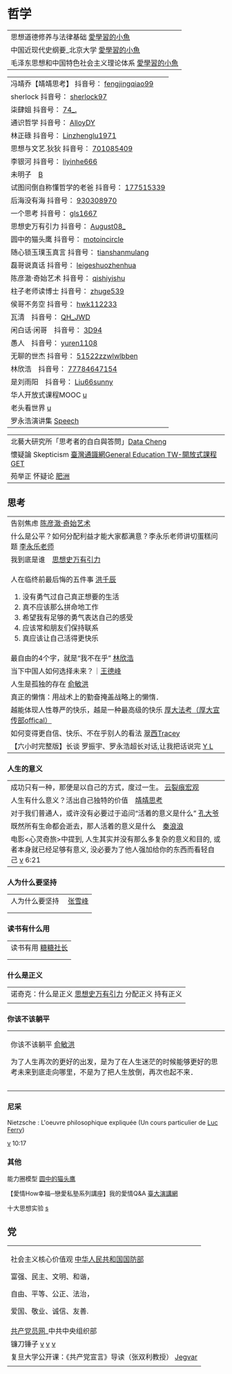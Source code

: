 # 哲学

|                                                                                                        |
| ------------------------------------------------------------------------------------------------------ |
| 思想道德修养与法律基础 [愛學習的小魚](https://www.youtube.com/playlist?list=PLQffpq8PoFDyixmqoppuvNpQQoc6JgGi9)         |
| 中国近现代史纲要\_北京大学 [愛學習的小魚](https://www.youtube.com/playlist?list=PLQffpq8PoFDxpoMwnisy3nAC\_B8ZmpuuP)     |
| 毛泽东思想和中国特色社会主义理论体系 [愛學習的小魚](https://www.youtube.com/playlist?list=PLQffpq8PoFDzZ3J9SGcGAlXfW5om\_sF-w) |

|                                                                                                                                                                                                                                                                                                                                                              |
| ------------------------------------------------------------------------------------------------------------------------------------------------------------------------------------------------------------------------------------------------------------------------------------------------------------------------------------------------------------ |
| 冯靖乔【靖靖思考】 抖音号： [fengjingqiao99](https://www.douyin.com/user/MS4wLjABAAAAerA6dCI8nbtVFRJPh0yLStwPZfES9vRzKeUsdADNpB4?author\_id=88877039051\&enter\_from=video\_detail\&enter\_method=video\_title\&from\_gid=7002992332815584550\&group\_id=7002992332815584550\&log\_pb=%7B%22impr\_id%22%3A%222021100907475201021207219453131843%22%7D)                    |
| sherlock 抖音号： [sherlock97](https://www.douyin.com/user/MS4wLjABAAAAifWqZtY1vcftF5--FfEhuBgrvWRTTC4RAMyU7N5qxQM?author\_id=99327313958\&enter\_from=video\_detail\&enter\_method=video\_title\&from\_gid=6933930679499640077\&group\_id=6933930679499640077\&log\_pb=%7B%22impr\_id%22%3A%22021633805905394fdbddc0300fff0010a8971da000000247d54aa%22%7D)      |
| 柒肆姐 抖音号： [74\_.](https://www.douyin.com/user/MS4wLjABAAAA3jBulQCKUEm2qsj67djetMhOl2QlapvafS3kxhDqdAE?author\_id=69648476450\&enter\_from=video\_detail\&enter\_method=video\_title\&from\_gid=6933035876838690051\&group\_id=6933035876838690051\&log\_pb=%7B%22impr\_id%22%3A%22021633806027897fdbddc0200ff2f010a97b7190000018132bc3a%22%7D)                |
| 通识哲学 抖音号： [AlloyDY](https://www.douyin.com/user/MS4wLjABAAAA1eF2t7bgLmPl4oxUjLg53nadHJZBejA2EhMhlEzPCz8?author\_id=103519779655\&enter\_from=video\_detail\&enter\_method=video\_title\&from\_gid=6933572150238383374\&group\_id=6933572150238383374\&log\_pb=%7B%22impr\_id%22%3A%22021633805989876fdbd400a040000000a70260d000000568a3686%22%7D)            |
| 林正碌 抖音号： [Linzhenglu1971](https://www.douyin.com/user/MS4wLjABAAAAjw\_jR3MPIsW0FFfATQJ9F78J4ZS\_Y81oZI3WxffO4zY?author\_id=989215220053707\&enter\_from=video\_detail\&enter\_method=video\_title\&from\_gid=6905753575511559431\&group\_id=6905753575511559431\&log\_pb=%7B%22impr\_id%22%3A%22021633809254050fdbddc0100fff0030a0a32d40000001235c6d1%22%7D) |
| 思想与文艺.狄狄 抖音号： [701085409](https://www.douyin.com/user/MS4wLjABAAAA7jZY6xUSM\_687apaTtr5\_RbHP1rvvzvoFjRcrEG9PsU?author\_id=94011196079\&enter\_from=video\_detail\&enter\_method=video\_title\&from\_gid=6888222722963377421\&group\_id=6888222722963377421\&log\_pb=%7B%22impr\_id%22%3A%22021633809588399fdbddc0200fff0050a14149300000005ff5516%22%7D)     |
| 李银河 抖音号： [liyinhe666](https://www.douyin.com/user/MS4wLjABAAAAkopeBp7qsqDCt3F9RlKE8kcjDpDC-WX2FTupkreEYzc?enter\_from=follow\&enter\_method=video\_title\&from\_gid=7016219919452769572\&is\_full\_screen=0)                                                                                                                                                 |
| 未明子　[B](https://space.bilibili.com/23191782?from=search\&seid=1519652008618083557\&spm\_id\_from=333.337.0.0)                                                                                                                                                                                                                                                |
| 试图问倒自称懂哲学的老爸 抖音号： [177515339](https://www.douyin.com/user/MS4wLjABAAAAEUen15u4LPRujETJ8AkLbMhCwztwTjajQTCxiCVKXYQ?enter\_from=recommend\&enter\_method=video\_title\&from\_gid=7017283690359295245\&is\_full\_screen=0)                                                                                                                                      |
| 后海没有海 抖音号： [930308970](https://www.douyin.com/user/MS4wLjABAAAA4RTHKXhO7HlVPAvEZ9ybP6lATA\_OTDaSZMtYwGEFbXA?enter\_from=recommend\&enter\_method=video\_title\&from\_gid=6981385425050996005\&is\_full\_screen=0)                                                                                                                                            |
| 一个思考 抖音号： [gls1667](https://www.douyin.com/user/MS4wLjABAAAAOsiDXv3UWsE4KC0qnk0yoNRP9lbe93v9MuOsFEu0J6BT0Vlv\_sPK34NvEO9CU7dx?enter\_from=recommend\&enter\_method=video\_title\&from\_gid=7007011813522951464\&is\_full\_screen=0)                                                                                                                          |
| 思想史万有引力 抖音号： [August08\_](https://www.douyin.com/user/MS4wLjABAAAAlpQnZ6TtSPrGf26dfMLgFB8XMbcOGE69ZLtGwfZOghQ?enter\_from=recommend\&enter\_method=video\_title\&from\_gid=7008832496410447134\&is\_full\_screen=0)                                                                                                                                          |
| 圆中的猫头鹰 抖音号： [motoincircle](https://www.douyin.com/user/MS4wLjABAAAA9v-ve\_UHoqbKFNoBtQaFzRqRnel0LO5iagq6Azskot8?author\_id=3512160246\&enter\_from=recommend\&enter\_method=comment\&from\_gid=7018164642350468388\&group\_id=7018164642350468388\&log\_pb=%7B%22impr\_id%22%3A%2220211013084019010212198051520E6678%22%7D)                                  |
| 随心锁玉璞玉真言 抖音号： [tianshanmulang](https://www.douyin.com/user/MS4wLjABAAAA2hUYuYyOWOMnEtjxmOYgBsg3r2pnntM1zEKY7BWA\_yTHq2l\_okPAc8Bc1Xqi3c4B?enter\_from=recommend\&enter\_method=video\_title\&from\_gid=7016909449537359135\&is\_full\_screen=0)                                                                                                              |
| 磊哥说真话 抖音号： [leigeshuozhenhua](https://www.douyin.com/user/MS4wLjABAAAAPmUhSkrZ2MpkEYSWmAiR0xP-pxT1ut092AmLTfek8Yz3qJm6w-mq008E4rBBIEbw)                                                                                                                                                                                                                      |
| 陈彦澈·奇始艺术 抖音号： [qishiyishu](https://www.douyin.com/user/MS4wLjABAAAA10SeMVED-1B3GvsJeGFNSEPj9ymz511t8fsvC63mGog)                                                                                                                                                                                                                                              |
| 柱子老师读博士 抖音号： [zhuge539](https://www.douyin.com/user/MS4wLjABAAAAY6Lkq-w1IjdPEZkJSdA5mVosUoZZlZTT500Jz2ur3Tk)                                                                                                                                                                                                                                                 |
| 侯哥不务空 抖音号： [hwk112233](https://www.douyin.com/user/MS4wLjABAAAA88h0JSM8jNHkoonP2Za8cSPMY12PBoRbBzC2d0AFtkg)                                                                                                                                                                                                                                                  |
| 瓦清　抖音号： [QH\_JWD](https://www.douyin.com/user/MS4wLjABAAAAHMaL9TJ8MBYv0atQVs48h5YK1L6M4kUAaF-YJxj7JpI)                                                                                                                                                                                                                                                       |
| 闲白话·闲哥　抖音号： [3D94](https://www.douyin.com/user/MS4wLjABAAAAyl-u3KHFUMIy7IG-MbKDxIf6lzy7kbQIoSHbrXSAc1g)                                                                                                                                                                                                                                                      |
| 愚人　抖音号： [yuren1108](https://www.douyin.com/user/MS4wLjABAAAAfT5DrjqE6N-ykgKjalMds0o-ZTzpWYJIqxzIuJmU4Ms)                                                                                                                                                                                                                                                     |
| 无聊的世杰 抖音号： [51522zzwlwlbben](https://www.douyin.com/user/MS4wLjABAAAAAG-oexuMGbRmtOSt4f7Y5fHWRnf\_W051LXBmn6ni33E)                                                                                                                                                                                                                                           |
| 林欣浩　抖音号： [77784647154](https://www.douyin.com/user/MS4wLjABAAAAEoqdv9k1VmC6SUUiJP3WQC9TyMD5rJcN-UP6GndRWek0GZEIQaD0G2NBIng9b2KL)                                                                                                                                                                                                                             |
| 是刘雨阳　抖音号： [Liu66sunny](https://www.douyin.com/user/MS4wLjABAAAAU08wGQ2lsP7aAUYUtuU8616md2RBhWiM69Ckw9tsvX9kAXcmlpwV54ub2kmcDZqW)                                                                                                                                                                                                                             |
| 华人开放式课程MOOC [u](https://www.youtube.com/c/%E5%8D%8E%E4%BA%BA%E5%BC%80%E6%94%BE%E5%BC%8F%E8%AF%BE%E7%A8%8BMOOC/playlists)                                                                                                                                                                                                                                     |
| 老头看世界 [u](https://www.youtube.com/user/xiangchenqian/videos)                                                                                                                                                                                                                                                                                                 |
| 罗永浩演讲集 [Speech](https://www.youtube.com/playlist?list=PLzRiKnAQLCF\_Sn1PQM7oHAqiLhvG2fWZ4)                                                                                                                                                                                                                                                                   |

|                                                                                                                                  |
| -------------------------------------------------------------------------------------------------------------------------------- |
| 北藝大研究所「思考者的自白與答問」[Data Cheng](https://www.youtube.com/playlist?list=PL3B27C4D442EAF880)                                          |
| 懷疑論 Skepticism [臺灣通識網General Education TW-開放式課程GET](https://www.youtube.com/playlist?list=PLfS0WrMWEu\_72nxcEQ7dmK\_MC\_dkW16Sy) |
| 苑举正 怀疑论 [肥洲](https://www.youtube.com/watch?v=Ksvp0pr0GO8)                                                                        |

## 思考

|                                                                                                                                                                                                             |
| ----------------------------------------------------------------------------------------------------------------------------------------------------------------------------------------------------------- |
| 告别焦虑 [陈彦澈·奇始艺术](https://www.douyin.com/video/7028474340458974494)                                                                                                                                           |
| 什么是公平？如何分配利益才能大家都满意？李永乐老师讲切蛋糕问题 [李永乐老师](https://www.youtube.com/watch?v=I8d13Jxzafk)                                                                                                                        |
| 我到底是谁　[思想史万有引力](https://www.douyin.com/video/7031843071092477188)                                                                                                                                           |
| <p>人在临终前最后悔的五件事 <a href="https://www.douyin.com/video/6919026319313341703">洪千辰</a></p><ol><li>没有勇气过自己真正想要的生活</li><li>真不应该那么拼命地工作</li><li>希望我有足够的勇气表达自己的感受</li><li>应该常和朋友们保持联系</li><li>真应该让自己活得更快乐</li></ol> |
| 最自由的4个字，就是“我不在乎” [林欣浩](https://www.douyin.com/video/7025915204437413134)                                                                                                                                    |
| 当下中国人如何选择未来？｜[王德峰](https://www.youtube.com/watch?v=ZXNNWBcq1g8)                                                                                                                                             |
| 人生是孤独的存在 [俞敏洪](https://www.douyin.com/video/7038613488536800546)                                                                                                                                            |
| 真正的懒惰：用战术上的勤奋掩盖战略上的懒惰．                                                                                                                                                                                      |
| 越能体现人性尊严的快乐，越是一种最高级的快乐 [厚大法考（厚大宣传部offical）](https://www.youtube.com/watch?v=UBbQjYiD4X0\&t=181s)                                                                                                            |
| 如何变得更自信、快乐、不在乎别人的看法 [翠西Tracey](https://www.youtube.com/watch?v=J0F9SS182YA)                                                                                                                                 |
| 【六小时完整版】长谈 罗振宇、罗永浩超长对话,让我把话说完 [Y L](https://www.youtube.com/watch?v=Hyg3y-Q\_C-U)                                                                                                                           |

### 人生的意义

|                                                                                                                                                                              |
| ---------------------------------------------------------------------------------------------------------------------------------------------------------------------------- |
| 成功只有一种，那便是以自己的方式，度过一生。 [云裂痕宏观](https://www.douyin.com/video/7026335668942998791)                                                                                             |
| 人生有什么意义？活出自己独特的价值　[靖靖思考](https://www.douyin.com/video/6992233566096592135)                                                                                                   |
| 对于我们普通人，或许没有必要过于追问“活着的意义是什么”  [孔大爷](https://www.douyin.com/video/7027039451528432933)                                                                                        |
| 既然所有生命都会逝去，那人活着的意义是什么　[秦浪浪](https://www.douyin.com/video/7030009125509565708)                                                                                                |
| 电影<心灵奇旅>中提到, 人生其实并没有那么多复杂的意义和目的, 或者本身就已经足够有意义, 没必要为了他人强加给你的东西而看轻自己 [v](https://www.youtube.com/watch?v=OPUIS4bsgC4\&list=PL\_vnK3eljH1loN-Gn8iAt-0mUbKFRzErU\&index=39) 6:21 |

### 人为什么要坚持

|                                                                                                                          |
| ------------------------------------------------------------------------------------------------------------------------ |
| 人为什么要坚持 　[张雪峰](https://www.douyin.com/user/MS4wLjABAAAA3hAMHXMzrTFsKBGuPjShLlgl7itSpb1GxMJ-TeQMVcigF9R467EyWHgTLAdVCyyt) |
|                                                                                                                          |
|                                                                                                                          |

### 读书有什么用

|                                                               |
| ------------------------------------------------------------- |
| 读书有用 [糖糖社长](https://www.douyin.com/video/7018374775898672392) |
|                                                               |
|                                                               |

### 什么是正义

|                                                                                   |
| --------------------------------------------------------------------------------- |
| 诺奇克：什么是正义  [思想史万有引力](https://www.douyin.com/video/7004841891829239052)  分配正义 持有正义 |
|                                                                                   |

### 你该不该躺平

|                                                                                                                                                  |
| ------------------------------------------------------------------------------------------------------------------------------------------------ |
| <p>你该不该躺平 <a href="https://www.douyin.com/video/7025634545143794978">俞敏洪</a></p><p>为了人生再次的更好的出发，是为了在人生迷茫的时候能够更好的思考未来到底走向哪里，不是为了把人生放倒，再次也起不来．</p> |
|                                                                                                                                                  |
|                                                                                                                                                  |

### 尼采

Nietzsche : L'oeuvre philosophique expliquée (Un cours particulier de [Luc Ferry](https://www.youtube.com/playlist?list=OLAK5uy\_mPsAOIG\_-BR6\_zct4j0bez-PfKcnMju0g))

[v](https://www.youtube.com/watch?v=DC4X9utorgM) 10:17

### 其他

能力圈模型 [圆中的猫头鹰](https://www.douyin.com/video/7063389365640236319)

【愛情How幸福─戀愛私塾系列講座】我的愛情Q\&A [臺大演講網](https://www.youtube.com/watch?v=QHAl0V-MwMc)

十大思想实验 [s](https://baike.baidu.com/item/%E5%8D%81%E5%A4%A7%E6%80%9D%E6%83%B3%E5%AF%A6%E9%A9%97/9828895)

## 党

|                                                                                                                                                                        |
| ---------------------------------------------------------------------------------------------------------------------------------------------------------------------- |
| <p>社会主义核心价值观         <a href="http://www.mod.gov.cn/jmsd/2019-12/01/content_4856014.htm">中华人民共和国国防部</a></p><p>富强、民主、文明、和谐，</p><p>自由、平等、公正、法治，</p><p>爱国、敬业、诚信、友善.</p>   |
| [共产党员网](https://www.12371.cn/)\_中共中央组织部                                                                                                                                |
| 镰刀锤子 [v](https://www.douyin.com/video/7110142886057938212) [v](https://www.douyin.com/video/7083812775654427916) [v](https://www.douyin.com/video/7083723256548642080) |
| 复旦大学公开课：《共产党宣言》导读（张双利教授） [Jegvar](https://www.bilibili.com/video/BV11t411C7Lk/)                                                                                        |
|                                                                                                                                                                        |

